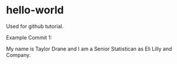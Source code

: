 # hello-world
Used for github tutorial. 

Example Commit 1:

My name is Taylor Drane and I am a Senior Statistican as Eli Lilly and Company. 
